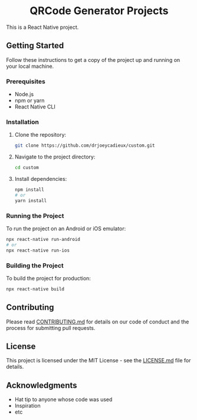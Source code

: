 <h1 align="center">
 QRCode Generator Projects
</h1>

This is a React Native project.

## Getting Started

Follow these instructions to get a copy of the project up and running on your local machine.

### Prerequisites

- Node.js
- npm or yarn
- React Native CLI

### Installation

1. Clone the repository:
    ```sh
    git clone https://github.com/drjoeycadieux/custom.git
    ```
2. Navigate to the project directory:
    ```sh
    cd custom
    ```
3. Install dependencies:
    ```sh
    npm install
    # or
    yarn install
    ```

### Running the Project

To run the project on an Android or iOS emulator:

```sh
npx react-native run-android
# or
npx react-native run-ios
```

### Building the Project

To build the project for production:

```sh
npx react-native build
```

## Contributing

Please read [CONTRIBUTING.md](CONTRIBUTING.md) for details on our code of conduct and the process for submitting pull requests.

## License

This project is licensed under the MIT License - see the [LICENSE.md](LICENSE.md) file for details.

## Acknowledgments

- Hat tip to anyone whose code was used
- Inspiration
- etc